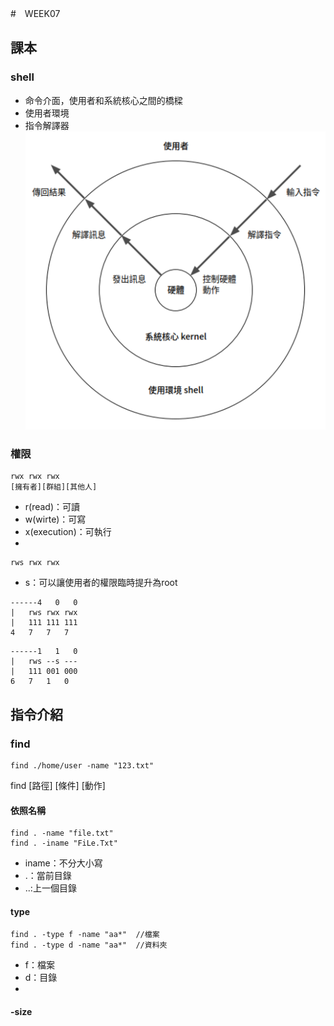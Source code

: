#　WEEK07

## 課本
### shell
- 命令介面，使用者和系統核心之間的橋樑
- 使用者環境
- 指令解譯器
![shell](pic\shell.png)

### 權限
```
rwx rwx rwx
[擁有者][群組][其他人]
```
- r(read)：可讀
- w(wirte)：可寫
- x(execution)：可執行
- 
```
rws rwx rwx
```
- s：可以讓使用者的權限臨時提升為root

```
------4   0   0
|   rws rwx rwx
|   111 111 111
4   7   7   7
```
```
------1   1   0
|   rws --s ---
|   111 001 000
6   7   1   0
```



## 指令介紹

### find
```
find ./home/user -name "123.txt"
```
find [路徑] [條件] [動作]

#### 依照名稱
```
find . -name "file.txt"
find . -iname "FiLe.Txt"
```
- iname：不分大小寫
- .：當前目錄
- ..:上一個目錄
  
#### type   
```
find . -type f -name "aa*"  //檔案
find . -type d -name "aa*"  //資料夾
```
- f：檔案
- d：目錄
- 
#### -size
















































































































































































































